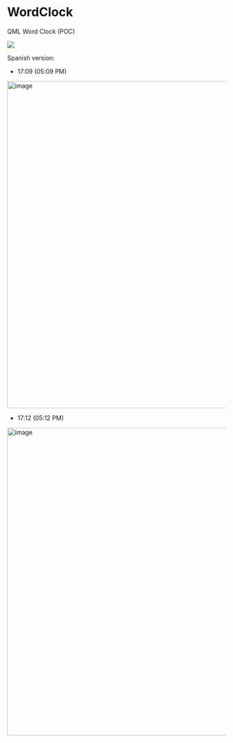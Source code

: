 # WordClock
QML Word Clock (POC)

<a href="https://www.codefactor.io/repository/github/johanremilien/WordClock" alt="codefactor">
   <img src="https://www.codefactor.io/repository/github/johanremilien/WordClock/badge"/>
</a>

Spanish version:
- 17:09 (05:09 PM)
<img width="752" alt="image" src="https://user-images.githubusercontent.com/15193153/158068581-e07e3cbc-2a06-496b-bf9f-391ae6e0779f.png">

- 17:12 (05:12 PM)
<img width="708" alt="image" src="https://user-images.githubusercontent.com/15193153/158068674-f92a9a83-f465-45a0-80b7-392e2d233eed.png">
